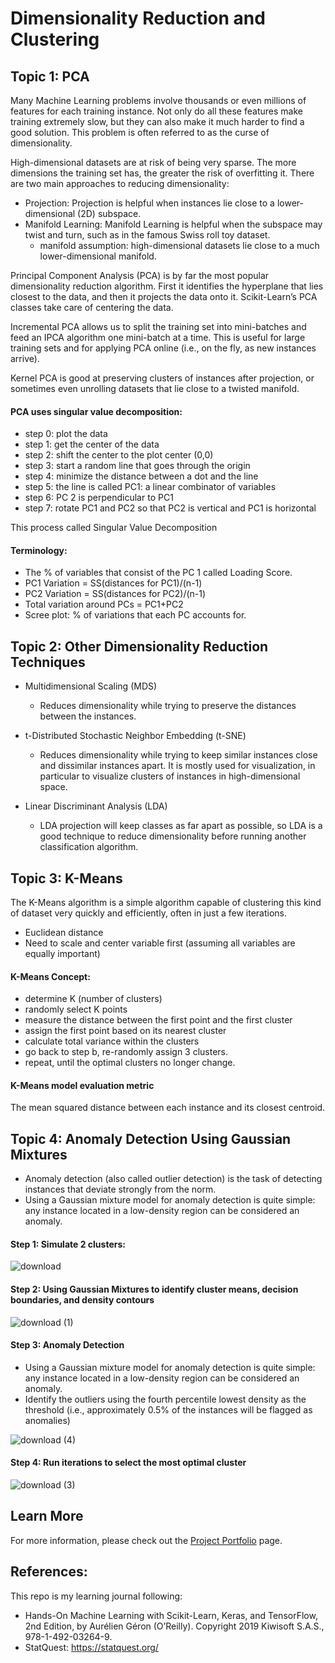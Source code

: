 # Dimensionality Reduction and Clustering

## Topic 1: PCA

Many Machine Learning problems involve thousands or even millions of features for each training instance. Not only do all these features make training extremely slow, but they can also make it much harder to find a good solution. This problem is often referred to as the curse of dimensionality.

High-dimensional datasets are at risk of being very sparse. The more dimensions the training set has, the greater the risk of overfitting it. There are two main approaches to reducing dimensionality: 
  - Projection: Projection is helpful when instances lie close to a lower-dimensional (2D) subspace.
  - Manifold Learning: Manifold Learning is helpful when the subspace may twist and turn, such as in the famous Swiss roll toy dataset.
    -  manifold assumption: high-dimensional datasets lie close to a much lower-dimensional manifold. 

Principal Component Analysis (PCA) is by far the most popular dimensionality reduction algorithm. 
First it identifies the hyperplane that lies closest to the data, and then it projects the data onto it.
Scikit-Learn’s PCA classes take care of centering the data.

Incremental PCA allows us to split the training set into mini-batches and feed an IPCA algorithm one mini-batch at a time. This is useful for large training sets and for applying PCA online (i.e., on the fly, as new instances arrive).

Kernel PCA is good at preserving clusters of instances after projection, or sometimes even unrolling datasets that lie close to a twisted manifold.

#### PCA uses singular value decomposition:
- step 0: plot the data
- step 1: get the center of the data
- step 2: shift the center to the plot center (0,0)
- step 3: start a random line that goes through the origin
- step 4: minimize the distance between a dot and the line
- step 5: the line is called PC1: a linear combinator of variables
- step 6: PC 2 is perpendicular to PC1
- step 7: rotate PC1 and PC2 so that PC2 is vertical and PC1 is horizontal

This process called Singular Value Decomposition 

#### Terminology: 
- The % of variables that consist of the PC 1 called Loading Score. 
- PC1 Variation = SS(distances for PC1)/(n-1)
- PC2 Variation = SS(distances for PC2)/(n-1)
- Total variation around PCs = PC1+PC2
- Scree plot: % of variations that each PC accounts for. 

## Topic 2: Other Dimensionality Reduction Techniques
- Multidimensional Scaling (MDS)
  - Reduces dimensionality while trying to preserve the distances between the instances.

- t-Distributed Stochastic Neighbor Embedding (t-SNE)
  - Reduces dimensionality while trying to keep similar instances close and dissimilar instances apart. It is mostly used for visualization, in particular to visualize clusters of instances in high-dimensional space.

- Linear Discriminant Analysis (LDA)
  - LDA projection will keep classes as far apart as possible, so LDA is a good technique to reduce dimensionality before running another classification algorithm.

## Topic 3: K-Means

The K-Means algorithm is a simple algorithm capable of clustering this kind of dataset very quickly and efficiently, often in just a few iterations.
- Euclidean distance
- Need to scale and center variable first (assuming all variables are equally important)

#### K-Means Concept:
- determine K (number of clusters)
- randomly select K points
- measure the distance between the first point and the first cluster
- assign the first point based on its nearest cluster
- calculate total variance within the clusters
- go back to step b, re-randomly assign 3 clusters.
- repeat, until the optimal clusters no longer change.

#### K-Means model evaluation metric
The mean squared distance between each instance and its closest centroid.

## Topic 4: Anomaly Detection Using Gaussian Mixtures
- Anomaly detection (also called outlier detection) is the task of detecting instances that deviate strongly from the norm.
- Using a Gaussian mixture model for anomaly detection is quite simple: any instance located in a low-density region can be considered an anomaly.

#### Step 1: Simulate 2 clusters:
![download](https://user-images.githubusercontent.com/44503223/126397269-e25baf38-9f5b-47fa-b4bf-96420d8cc0de.png)

#### Step 2: Using Gaussian Mixtures to identify cluster means, decision boundaries, and density contours
![download (1)](https://user-images.githubusercontent.com/44503223/126397363-bdfdc1f7-7ca4-4e52-8ca9-1e4efc2836c5.png)

#### Step 3: Anomaly Detection
- Using a Gaussian mixture model for anomaly detection is quite simple: any instance located in a low-density region can be considered an anomaly.
- Identify the outliers using the fourth percentile lowest density as the threshold (i.e., approximately 0.5% of the instances will be flagged as anomalies)

![download (4)](https://user-images.githubusercontent.com/44503223/126397886-88c48bd5-93f2-4fbb-b871-1335a8c76084.png)

#### Step 4: Run iterations to select the most optimal cluster
![download (3)](https://user-images.githubusercontent.com/44503223/126397646-44652944-9757-4fc8-bb09-db370b043369.png)

## Learn More

For more information, please check out the [Project Portfolio](https://tingting0618.github.io) page.

## References:
This repo is my learning journal following:
- Hands-On Machine Learning with Scikit-Learn, Keras, and TensorFlow, 2nd Edition, by Aurélien Géron (O’Reilly). Copyright 2019 Kiwisoft S.A.S., 978-1-492-03264-9.
- StatQuest: https://statquest.org/
